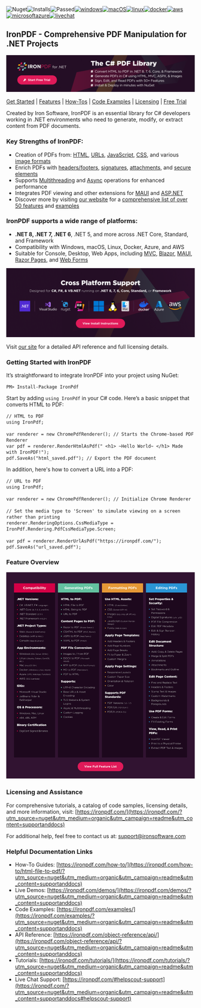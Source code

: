 ![Nuget](https://img.shields.io/nuget/v/IronPdf?color=informational&label=latest)![Installs](https://img.shields.io/nuget/dt/IronPdf?color=informational&label=installs&logo=nuget)![Passed](https://img.shields.io/badge/build-%20%E2%9C%93%203158%20tests%20passed%20(0%20failed)%20-107C10?logo=visualstudio)[![windows](https://img.shields.io/badge/%E2%80%8E%20-%20%E2%9C%93-107C10?logo=windows)](https://ironpdf.com/docs/questions/installation/?utm_source=nuget&utm_medium=organic&utm_campaign=readme&utm_content=topshield)[![macOS](https://img.shields.io/badge/%E2%80%8E%20-%20%E2%9C%93-107C10?logo=apple)](https://ironpdf.com/docs/questions/macos/?utm_source=nuget&utm_medium=organic&utm_campaign=readme&utm_content=topshield)[![linux](https://img.shields.io/badge/%E2%80%8E%20-%20%E2%9C%93-107C10?logo=linux&logoColor=white)](https://ironpdf.com/docs/questions/linux/?utm_source=nuget&utm_medium=organic&utm_campaign=readme&utm_content=topshield)[![docker](https://img.shields.io/badge/%E2%80%8E%20-%20%E2%9C%93-107C10?logo=docker&logoColor=white)](https://ironpdf.com/docs/questions/docker-linux/?utm_source=nuget&utm_medium=organic&utm_campaign=readme&utm_content=topshield)[![aws](https://img.shields.io/badge/%E2%80%8E%20-%20%E2%9C%93-107C10?logo=amazonaws)](https://ironpdf.com/docs/questions/creating-pdfs-csharp-amazon-aws-lambda/?utm_source=nuget&utm_medium=organic&utm_campaign=readme&utm_content=topshield)[![microsoftazure](https://img.shields.io/badge/%E2%80%8E%20-%20%E2%9C%93-107C10?logo=microsoftazure)](https://ironpdf.com/docs/questions/azure/?utm_source=nuget&utm_medium=organic&utm_campaign=readme&utm_content=topshield)[![livechat](https://img.shields.io/badge/Live%20Chat:-24/5-purple?logo=googlechat&logoColor=white)](https://ironpdf.com/?utm_source=nuget&utm_medium=organic&utm_campaign=readme&utm_content=topshield#helpscout-support)

## IronPDF - Comprehensive PDF Manipulation for .NET Projects

[![IronPDF NuGet Trial Banner Image](https://raw.githubusercontent.com/iron-software/iron-nuget-assets/main/IronPDF-readme/nuget-trial-banner-large.png)](https://ironpdf.com/?utm_source=nuget&utm_medium=organic&utm_campaign=readme&utm_content=topbanner#trial-license)

[Get Started](https://ironpdf.com/docs/?utm_source=nuget&utm_medium=organic&utm_campaign=readme&utm_content=navigation) | [Features](https://ironpdf.com/features/?utm_source=nuget&utm_medium=organic&utm_campaign=readme&utm_content=navigation) | [How-Tos](https://ironpdf.com/how-to/html-file-to-pdf/?utm_source=nuget&utm_medium=organic&utm_campaign=readme&utm_content=navigation) | [Code Examples](https://ironpdf.com/examples/using-html-to-create-a-pdf/?utm_source=nuget&utm_medium=organic&utm_campaign=readme&utm_content=navigation) | [Licensing](https://ironpdf.com/licensing/?utm_source=nuget&utm_medium=organic&utm_campaign=readme&utm_content=navigation) | [Free Trial](https://ironpdf.com/docs/?utm_source=nuget&utm_medium=organic&utm_campaign=readme&utm_content=navigation#trial-license)

Created by Iron Software, IronPDF is an essential library for C# developers working in .NET environments who need to generate, modify, or extract content from PDF documents.

### Key Strengths of IronPDF:

  * Creation of PDFs from: [HTML](https://ironpdf.com/examples/using-html-to-create-a-pdf/?utm_source=nuget&utm_medium=organic&utm_campaign=readme&utm_content=featureslist), [URLs](https://ironpdf.com/examples/converting-a-url-to-a-pdf/?utm_source=nuget&utm_medium=organic&utm_campaign=readme&utm_content=featureslist), [JavaScript](https://ironpdf.com/examples/javascript-html-to-pdf/?utm_source=nuget&utm_medium=organic&utm_campaign=readme&utm_content=featureslist), [CSS](https://ironpdf.com/docs/questions/base-urls/?utm_source=nuget&utm_medium=organic&utm_campaign=readme&utm_content=featureslist), and various [image formats](https://ironpdf.com/examples/image-to-pdf/?utm_source=nuget&utm_medium=organic&utm_campaign=readme&utm_content=featureslist)
  * Enrich PDFs with [headers/footers](https://ironpdf.com/examples/headers-and-footers/?utm_source=nuget&utm_medium=organic&utm_campaign=readme&utm_content=featureslist), [signatures](https://ironpdf.com/examples/digitally-sign-a-pdf/?utm_source=nuget&utm_medium=organic&utm_campaign=readme&utm_content=featureslist), [attachments](https://ironpdf.com/examples/csharp-add-attachment-to-pdf/?utm_source=nuget&utm_medium=organic&utm_campaign=readme&utm_content=featureslist), and [secure elements](https://ironpdf.com/examples/security-and-metadata/?utm_source=nuget&utm_medium=organic&utm_campaign=readme&utm_content=featureslist)
  * Supports [Multithreading](https://ironpdf.com/examples/threading/?utm_source=nuget&utm_medium=organic&utm_campaign=readme&utm_content=featureslist) and [Async](https://ironpdf.com/examples/async/?utm_source=nuget&utm_medium=organic&utm_campaign=readme&utm_content=featureslist) operations for enhanced performance
  * Integrates PDF viewing and other extensions for [MAUI](https://ironpdf.com/how-to/net-maui-create-pdf-tutorial) and [ASP.NET](https://ironpdf.com/how-to/razor-to-pdf-blazor-server/)
  * Discover more by visiting [our website](https://ironpdf.com/?utm_source=nuget&utm_medium=organic&utm_campaign=readme&utm_content=featureslist) for a [comprehensive list of over 50 features](https://ironpdf.com/features/?utm_source=nuget&utm_medium=organic&utm_campaign=readme&utm_content=featureslist) and [examples](https://ironpdf.com/examples/using-html-to-create-a-pdf/?utm_source=nuget&utm_medium=organic&utm_campaign=readme&utm_content=featureslist)

### IronPDF supports a wide range of platforms:

  * **.NET 8, .NET 7, .NET 6**, .NET 5, and more across .NET Core, Standard, and Framework
  * Compatibility with Windows, macOS, Linux, Docker, Azure, and AWS
  * Suitable for Console, Desktop, Web Apps, including [MVC](https://ironpdf.com/how-to/cshtml-to-pdf-mvc-core/), [Blazor](https://ironpdf.com/how-to/razor-to-pdf-blazor-server/), [MAUI](https://ironpdf.com/how-to/xaml-to-pdf-maui/), [Razor Pages](https://ironpdf.com/how-to/cshtml-to-pdf-razor/), and [Web Forms](https://ironpdf.com/how-to/aspx-to-pdf/)

[![IronPDF Cross Platform Compatibility Support Image](https://raw.githubusercontent.com/iron-software/iron-nuget-assets/main/IronPDF-readme/cross-platform-compatibility.png)](https://ironpdf.com/docs/?utm_source=nuget&utm_medium=organic&utm_campaign=readme&utm_content=crossplatformbanner)

Visit [our site](https://ironpdf.com/object-reference/api/?utm_source=nuget&utm_medium=organic&utm_campaign=readme&utm_content=featureslist) for a detailed API reference and full licensing details.

### Getting Started with IronPDF

It’s straightforward to integrate IronPDF into your project using NuGet:

    PM> Install-Package IronPdf
    

Start by adding `using IronPdf` in your C# code. Here’s a basic snippet that converts HTML to PDF:

    // HTML to PDF
    using IronPdf;
    
    var renderer = new ChromePdfRenderer(); // Starts the Chrome-based PDF Renderer
    var pdf = renderer.RenderHtmlAsPdf(" <h1> ~Hello World~ </h1> Made with IronPDF!");
    pdf.SaveAs("html_saved.pdf"); // Export the PDF document
    
In addition, here's how to convert a URL into a PDF:

    // URL to PDF
    using IronPdf;
    
    var renderer = new ChromePdfRenderer(); // Initialize Chrome Renderer
    
    // Set the media type to 'Screen' to simulate viewing on a screen rather than printing
    renderer.RenderingOptions.CssMediaType = IronPdf.Rendering.PdfCssMediaType.Screen;
    
    var pdf = renderer.RenderUrlAsPdf("https://ironpdf.com/");
    pdf.SaveAs("url_saved.pdf");
    

### Feature Overview

[![IronPDF Features](https://raw.githubusercontent.com/iron-software/iron-nuget-assets/main/IronPDF-readme/features-table.png)](https://ironpdf.com/features/?utm_source=nuget&utm_medium=organic&utm_campaign=readme&utm_content=featuresbanner)

### Licensing and Assistance

For comprehensive tutorials, a catalog of code samples, licensing details, and more information, visit: [https://ironpdf.com/](https://ironpdf.com/?utm_source=nuget&utm_medium=organic&utm_campaign=readme&utm_content=supportanddocs)

For additional help, feel free to contact us at: support@ironsoftware.com

### Helpful Documentation Links

  * How-To Guides: [https://ironpdf.com/how-to/](https://ironpdf.com/how-to/html-file-to-pdf/?utm_source=nuget&utm_medium=organic&utm_campaign=readme&utm_content=supportanddocs)
  * Live Demos: [https://ironpdf.com/demos/](https://ironpdf.com/demos/?utm_source=nuget&utm_medium=organic&utm_campaign=readme&utm_content=supportanddocs)
  * Code Examples: [https://ironpdf.com/examples/](https://ironpdf.com/examples/?utm_source=nuget&utm_medium=organic&utm_campaign=readme&utm_content=supportanddocs)
  * API Reference: [https://ironpdf.com/object-reference/api/](https://ironpdf.com/object-reference/api/?utm_source=nuget&utm_medium=organic&utm_campaign=readme&utm_content=supportanddocs)
  * Tutorials: [https://ironpdf.com/tutorials/](https://ironpdf.com/tutorials/?utm_source=nuget&utm_medium=organic&utm_campaign=readme&utm_content=supportanddocs)
  * Live Chat Support: [https://ironpdf.com/#helpscout-support](https://ironpdf.com/?utm_source=nuget&utm_medium=organic&utm_campaign=readme&utm_content=supportanddocs#helpscout-support)